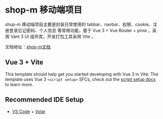 # shop-m 移动端项目

shop-m 移动端项目主要是封装日常使用的 tabbar、navbar、权限、cookie、注册登录忘记密码、个人信息 等常用功能，基于 Vue 3 + Vue Router + pinia ，采用 Vant 3 UI 组件库，开发打包工具采用 Vite 。

文档地址：[shop-m文档](https://shop-template.github.io/shop-m-docs/)

## Vue 3 + Vite

This template should help get you started developing with Vue 3 in Vite. The template uses Vue 3 `<script setup>` SFCs, check out the [script setup docs](https://v3.vuejs.org/api/sfc-script-setup.html#sfc-script-setup) to learn more.

## Recommended IDE Setup

- [VS Code](https://code.visualstudio.com/) + [Volar](https://marketplace.visualstudio.com/items?itemName=johnsoncodehk.volar)
